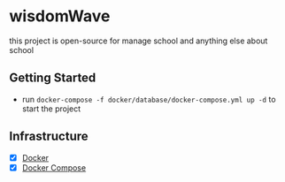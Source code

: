 # wisdomWave

this project is open-source for manage school and anything else about school

## Getting Started
- run `docker-compose -f docker/database/docker-compose.yml up -d` to start the project

## Infrastructure

- [x] [Docker](https://www.docker.com/)
- [x] [Docker Compose](https://docs.docker.com/compose/)
